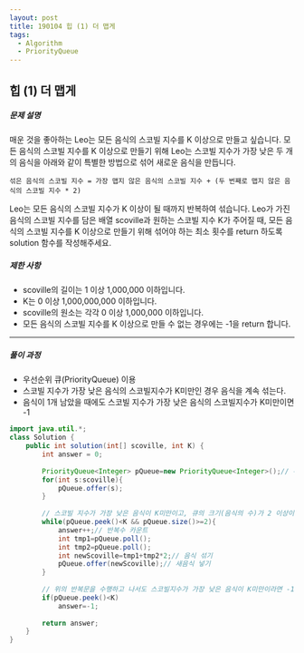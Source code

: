 ```yaml
---
layout: post
title: 190104 힙 (1) 더 맵게
tags:
  - Algorithm
  - PriorityQueue
---
```

## 힙 (1) 더 맵게

##### 문제 설명

매운 것을 좋아하는 Leo는 모든 음식의 스코빌 지수를 K 이상으로 만들고 싶습니다. 모든 음식의 스코빌 지수를 K 이상으로 만들기 위해 Leo는 스코빌 지수가 가장 낮은 두 개의 음식을 아래와 같이 특별한 방법으로 섞어 새로운 음식을 만듭니다.

```
섞은 음식의 스코빌 지수 = 가장 맵지 않은 음식의 스코빌 지수 + (두 번째로 맵지 않은 음식의 스코빌 지수 * 2)
```

Leo는 모든 음식의 스코빌 지수가 K 이상이 될 때까지 반복하여 섞습니다.
Leo가 가진 음식의 스코빌 지수를 담은 배열 scoville과 원하는 스코빌 지수 K가 주어질 때, 모든 음식의 스코빌 지수를 K 이상으로 만들기 위해 섞어야 하는 최소 횟수를 return 하도록 solution 함수를 작성해주세요.

##### 제한 사항

- scoville의 길이는 1 이상 1,000,000 이하입니다.
- K는 0 이상 1,000,000,000 이하입니다.
- scoville의 원소는 각각 0 이상 1,000,000 이하입니다.
- 모든 음식의 스코빌 지수를 K 이상으로 만들 수 없는 경우에는 -1을 return 합니다.

------

##### 풀이 과정

- 우선순위 큐(PriorityQueue) 이용
- 스코빌 지수가 가장 낮은 음식의 스코빌지수가 K미만인 경우 음식을 계속 섞는다.
- 음식이 1개 남았을 때에도 스코빌 지수가 가장 낮은 음식의 스코빌지수가 K미만이면 -1

```java
import java.util.*;
class Solution {
    public int solution(int[] scoville, int K) {
        int answer = 0;
        
        PriorityQueue<Integer> pQueue=new PriorityQueue<Integer>();// 우선순위 큐(스코빌 지수가 낮을수록 우선순위가 높다)
        for(int s:scoville){
            pQueue.offer(s);
        }
        
        // 스코빌 지수가 가장 낮은 음식이 K미만이고, 큐의 크기(음식의 수)가 2 이상이면 아래 반복문을 통해 음식을 섞는다
        while(pQueue.peek()<K && pQueue.size()>=2){
            answer++;// 반복수 카운트
            int tmp1=pQueue.poll();
            int tmp2=pQueue.poll();
            int newScoville=tmp1+tmp2*2;// 음식 섞기
            pQueue.offer(newScoville);// 새음식 넣기
        }
        
        // 위의 반복문을 수행하고 나서도 스코빌지수가 가장 낮은 음식이 K미만이라면 -1(만들수 없음)
        if(pQueue.peek()<K)
            answer=-1;
        
        return answer;
    }
}
```

